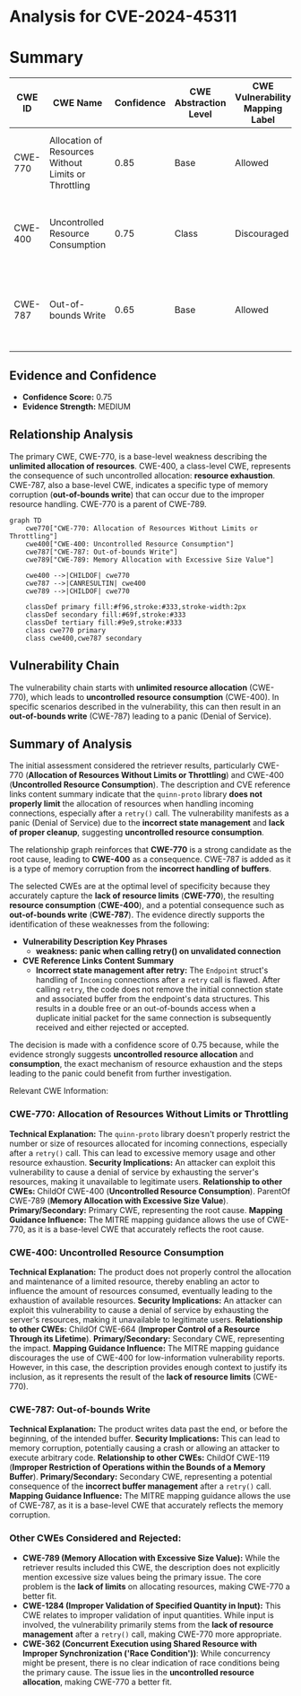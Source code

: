 # Analysis for CVE-2024-45311

# Summary
| CWE ID | CWE Name | Confidence | CWE Abstraction Level | CWE Vulnerability Mapping Label | CWE-Vulnerability Mapping Notes |
|---|---|---|---|---|---|
| CWE-770 | Allocation of Resources Without Limits or Throttling | 0.85 | Base | Allowed | Primary CWE - Addresses the **lack of limits** on resource allocation |
| CWE-400 | Uncontrolled Resource Consumption | 0.75 | Class | Discouraged | Secondary Candidate - Represents the resulting resource exhaustion |
| CWE-787 | Out-of-bounds Write | 0.65 | Base | Allowed | Secondary Candidate - Addresses the specific type of memory corruption |

## Evidence and Confidence

*   **Confidence Score:** 0.75
*   **Evidence Strength:** MEDIUM

## Relationship Analysis
The primary CWE, CWE-770, is a base-level weakness describing the **unlimited allocation of resources**. CWE-400, a class-level CWE, represents the consequence of such uncontrolled allocation: **resource exhaustion**. CWE-787, also a base-level CWE, indicates a specific type of memory corruption (**out-of-bounds write**) that can occur due to the improper resource handling.
CWE-770 is a parent of CWE-789.

```mermaid
graph TD
    cwe770["CWE-770: Allocation of Resources Without Limits or Throttling"]
    cwe400["CWE-400: Uncontrolled Resource Consumption"]
    cwe787["CWE-787: Out-of-bounds Write"]
    cwe789["CWE-789: Memory Allocation with Excessive Size Value"]
    
    cwe400 -->|CHILDOF| cwe770
    cwe787 -->|CANRESULTIN| cwe400
    cwe789 -->|CHILDOF| cwe770

    classDef primary fill:#f96,stroke:#333,stroke-width:2px
    classDef secondary fill:#69f,stroke:#333
    classDef tertiary fill:#9e9,stroke:#333
    class cwe770 primary
    class cwe400,cwe787 secondary
```

## Vulnerability Chain
The vulnerability chain starts with **unlimited resource allocation** (CWE-770), which leads to **uncontrolled resource consumption** (CWE-400). In specific scenarios described in the vulnerability, this can then result in an **out-of-bounds write** (CWE-787) leading to a panic (Denial of Service).

## Summary of Analysis
The initial assessment considered the retriever results, particularly CWE-770 (**Allocation of Resources Without Limits or Throttling**) and CWE-400 (**Uncontrolled Resource Consumption**). The description and CVE reference links content summary indicate that the `quinn-proto` library **does not properly limit** the allocation of resources when handling incoming connections, especially after a `retry()` call. The vulnerability manifests as a panic (Denial of Service) due to the **incorrect state management** and **lack of proper cleanup**, suggesting **uncontrolled resource consumption**.

The relationship graph reinforces that **CWE-770** is a strong candidate as the root cause, leading to **CWE-400** as a consequence. CWE-787 is added as it is a type of memory corruption from the **incorrect handling of buffers**.

The selected CWEs are at the optimal level of specificity because they accurately capture the **lack of resource limits** (**CWE-770**), the resulting **resource consumption** (**CWE-400**), and a potential consequence such as **out-of-bounds write** (**CWE-787**). The evidence directly supports the identification of these weaknesses from the following:
- **Vulnerability Description Key Phrases**
  - **weakness:** **panic when calling retry() on unvalidated connection**
- **CVE Reference Links Content Summary**
  - **Incorrect state management after retry:** The `Endpoint` struct's handling of `Incoming` connections after a `retry` call is flawed. After calling `retry`, the code does not remove the initial connection state and associated buffer from the endpoint's data structures. This results in a double free or an out-of-bounds access when a duplicate initial packet for the same connection is subsequently received and either rejected or accepted.

The decision is made with a confidence score of 0.75 because, while the evidence strongly suggests **uncontrolled resource allocation** and **consumption**, the exact mechanism of resource exhaustion and the steps leading to the panic could benefit from further investigation.

Relevant CWE Information:

### CWE-770: Allocation of Resources Without Limits or Throttling
**Technical Explanation:** The `quinn-proto` library doesn't properly restrict the number or size of resources allocated for incoming connections, especially after a `retry()` call. This can lead to excessive memory usage and other resource exhaustion.
**Security Implications:** An attacker can exploit this vulnerability to cause a denial of service by exhausting the server's resources, making it unavailable to legitimate users.
**Relationship to other CWEs:** ChildOf CWE-400 (**Uncontrolled Resource Consumption**). ParentOf CWE-789 (**Memory Allocation with Excessive Size Value**).
**Primary/Secondary:** Primary CWE, representing the root cause.
**Mapping Guidance Influence:** The MITRE mapping guidance allows the use of CWE-770, as it is a base-level CWE that accurately reflects the root cause.

### CWE-400: Uncontrolled Resource Consumption
**Technical Explanation:** The product does not properly control the allocation and maintenance of a limited resource, thereby enabling an actor to influence the amount of resources consumed, eventually leading to the exhaustion of available resources.
**Security Implications:** An attacker can exploit this vulnerability to cause a denial of service by exhausting the server's resources, making it unavailable to legitimate users.
**Relationship to other CWEs:** ChildOf CWE-664 (**Improper Control of a Resource Through its Lifetime**).
**Primary/Secondary:** Secondary CWE, representing the impact.
**Mapping Guidance Influence:** The MITRE mapping guidance discourages the use of CWE-400 for low-information vulnerability reports. However, in this case, the description provides enough context to justify its inclusion, as it represents the result of the **lack of resource limits** (CWE-770).

### CWE-787: Out-of-bounds Write
**Technical Explanation:** The product writes data past the end, or before the beginning, of the intended buffer.
**Security Implications:** This can lead to memory corruption, potentially causing a crash or allowing an attacker to execute arbitrary code.
**Relationship to other CWEs:** ChildOf CWE-119 (**Improper Restriction of Operations within the Bounds of a Memory Buffer**).
**Primary/Secondary:** Secondary CWE, representing a potential consequence of the **incorrect buffer management** after a `retry()` call.
**Mapping Guidance Influence:** The MITRE mapping guidance allows the use of CWE-787, as it is a base-level CWE that accurately reflects the memory corruption.

### Other CWEs Considered and Rejected:
- **CWE-789 (Memory Allocation with Excessive Size Value):** While the retriever results included this CWE, the description does not explicitly mention excessive size values being the primary issue. The core problem is the **lack of limits** on allocating resources, making CWE-770 a better fit.
- **CWE-1284 (Improper Validation of Specified Quantity in Input):** This CWE relates to improper validation of input quantities. While input is involved, the vulnerability primarily stems from the **lack of resource management** after a `retry()` call, making CWE-770 more appropriate.
- **CWE-362 (Concurrent Execution using Shared Resource with Improper Synchronization ('Race Condition'))**: While concurrency might be present, there is no clear indication of race conditions being the primary cause. The issue lies in the **uncontrolled resource allocation**, making CWE-770 a better fit.